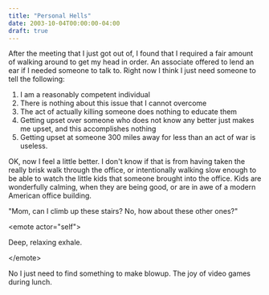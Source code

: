 ```yaml
---
title: "Personal Hells"
date: 2003-10-04T00:00:00-04:00
draft: true
---
```


After the meeting that I just got out of, I found that I required a fair
amount of walking around to get my head in order. An associate offered
to lend an ear if I needed someone to talk to. Right now I think I just
need someone to tell the following:

1.  I am a reasonably competent individual
2.  There is nothing about this issue that I cannot overcome
3.  The act of actually killing someone does nothing to educate them
4.  Getting upset over someone who does not know any better just makes
    me upset, and this accomplishes nothing
5.  Getting upset at someone 300 miles away for less than an act of war
    is useless.

OK, now I feel a little better. I don't know if that is from having
taken the really brisk walk through the office, or intentionally walking
slow enough to be able to watch the little kids that someone brought
into the office. Kids are wonderfully calming, when they are being good,
or are in awe of a modern American office building.

"Mom, can I climb up these stairs? No, how about these other ones?"

\<emote actor=\"self\"\>

Deep, relaxing exhale.

\</emote\>

No I just need to find something to make blowup. The joy of video games
during lunch.
